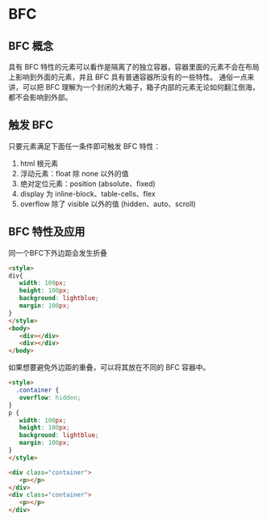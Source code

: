 # BFC
## BFC 概念
具有 BFC 特性的元素可以看作是隔离了的独立容器，容器里面的元素不会在布局上影响到外面的元素，并且 BFC 具有普通容器所没有的一些特性。
通俗一点来讲，可以把 BFC 理解为一个封闭的大箱子，箱子内部的元素无论如何翻江倒海，都不会影响到外部。
## 触发 BFC
只要元素满足下面任一条件即可触发 BFC 特性：

1. html 根元素
2. 浮动元素：float 除 none 以外的值
3. 绝对定位元素：position (absolute、fixed)
4. display 为 inline-block、table-cells、flex
5. overflow 除了 visible 以外的值 (hidden、auto、scroll)

## BFC 特性及应用
 同一个BFC下外边距会发生折叠
 ```html
<style>
div{
    width: 100px;
    height: 100px;
    background: lightblue;
    margin: 100px;
}
</style>
<body>
    <div></div>
    <div></div>
</body>
 ```
 如果想要避免外边距的重叠，可以将其放在不同的 BFC 容器中。

 ```html
<style>
   .container {
    overflow: hidden;
}
p {
    width: 100px;
    height: 100px;
    background: lightblue;
    margin: 100px;
}
</style>

 <div class="container">
    <p></p>
</div>
<div class="container">
    <p></p>
</div>

 ```
